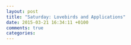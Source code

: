 ```yaml
---
layout: post
title: "Saturday: Lovebirds and Applications"
date: 2015-03-21 16:34:11 +0100
comments: true
categories: 
---
```

